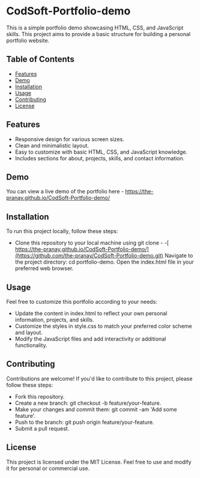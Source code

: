 # CodSoft-Portfolio-demo
This is a simple portfolio demo showcasing HTML, CSS, and JavaScript skills. This project aims to provide a basic structure for building a personal portfolio website.

## Table of Contents
- [Features](#Features)
- [Demo](#Demo)
- [Installation](#Installation)
- [Usage](#Usage)
- [Contributing](#Contributing)
- [License](#License)
 
## Features
- Responsive design for various screen sizes.
- Clean and minimalistic layout.
- Easy to customize with basic HTML, CSS, and JavaScript knowledge.
- Includes sections for about, projects, skills, and contact information.

## Demo
You can view a live demo of the portfolio here - https://the-pranay.github.io/CodSoft-Portfolio-demo/  
## Installation
To run this project locally, follow these steps:

- Clone this repository to your local machine using git clone -
-[ https://the-pranay.github.io/CodSoft-Portfolio-demo/](https://github.com/the-pranay/CodSoft-Portfolio-demo.git)
Navigate to the project directory: cd portfolio-demo.
Open the index.html file in your preferred web browser.

## Usage
Feel free to customize this portfolio according to your needs:

- Update the content in index.html to reflect your own personal information, projects, and skills.
- Customize the styles in style.css to match your preferred color scheme and layout.
- Modify the JavaScript files and add interactivity or additional functionality.

## Contributing
Contributions are welcome! If you'd like to contribute to this project, please follow these steps:

- Fork this repository.
- Create a new branch: git checkout -b feature/your-feature.
- Make your changes and commit them: git commit -am 'Add some feature'.
- Push to the branch: git push origin feature/your-feature.
- Submit a pull request.

## License
This project is licensed under the MIT License. Feel free to use and modify it for personal or commercial use.

